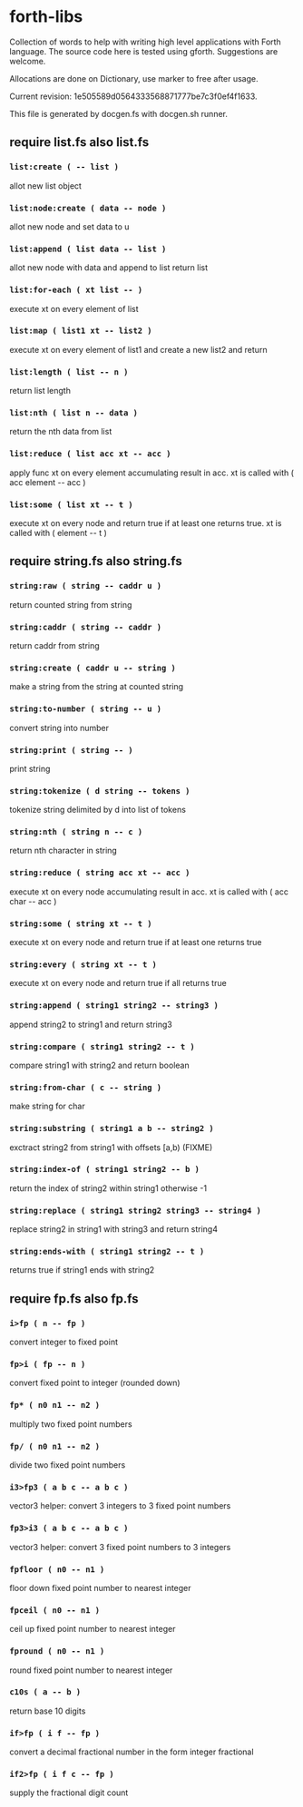 # forth-libs

Collection of words to help with writing high level applications with
Forth language. The source code here is tested using
gforth. Suggestions are welcome.

Allocations are done on Dictionary, use marker to free after usage.

Current revision: 1e505589d0564333568871777be7c3f0ef4f1633.

This file is generated by docgen.fs with docgen.sh runner.

## require list.fs also list.fs

### `list:create ( -- list )`
allot new list object

### `list:node:create ( data -- node )`
allot new node and set data to u

### `list:append ( list data -- list )`
allot new node with data and append to list return list

### `list:for-each ( xt list -- )`
execute xt on every element of list

### `list:map ( list1 xt -- list2 )`
execute xt on every element of list1 and create a new list2 and return

### `list:length ( list -- n )`
return list length

### `list:nth ( list n -- data )`
return the nth data from list

### `list:reduce ( list acc xt -- acc )`
apply func xt on every element accumulating result in acc. xt is called with ( acc element -- acc )

### `list:some ( list xt -- t )`
execute xt on every node and return true if at least one returns true. xt is called with ( element -- t )

## require string.fs also string.fs

### `string:raw ( string -- caddr u )`
return counted string from string

### `string:caddr ( string -- caddr )`
return caddr from string

### `string:create ( caddr u -- string )`
make a string from the string at counted string

### `string:to-number ( string -- u )`
convert string into number

### `string:print ( string -- )`
print string

### `string:tokenize ( d string -- tokens )`
tokenize string delimited by d into list of tokens

### `string:nth ( string n -- c )`
return nth character in string

### `string:reduce ( string acc xt -- acc )`
execute xt on every node accumulating result in acc. xt is called with ( acc char -- acc )

### `string:some ( string xt -- t )`
execute xt on every node and return true if at least one returns true

### `string:every ( string xt -- t )`
execute xt on every node and return true if all returns true

### `string:append ( string1 string2 -- string3 )`
append string2 to string1 and return string3

### `string:compare ( string1 string2 -- t )`
compare string1 with string2 and return boolean

### `string:from-char ( c -- string )`
make string for char

### `string:substring ( string1 a b -- string2 )`
exctract string2 from string1 with offsets [a,b) (FIXME)

### `string:index-of ( string1 string2 -- b )`
return the index of string2 within string1 otherwise -1

### `string:replace ( string1 string2 string3 -- string4 )`
replace string2 in string1 with string3 and return string4

### `string:ends-with ( string1 string2 -- t )`
returns true if string1 ends with string2

## require fp.fs also fp.fs

### `i>fp ( n -- fp )`
convert integer to fixed point

### `fp>i ( fp -- n )`
convert fixed point to integer (rounded down)

### `fp* ( n0 n1 -- n2 )`
multiply two fixed point numbers

### `fp/ ( n0 n1 -- n2 )`
divide two fixed point numbers

### `i3>fp3 ( a b c -- a b c )`
vector3 helper: convert 3 integers to 3 fixed point numbers

### `fp3>i3 ( a b c -- a b c )`
vector3 helper: convert 3 fixed point numbers to 3 integers

### `fpfloor ( n0 -- n1 )`
floor down fixed point number to nearest integer

### `fpceil ( n0 -- n1 )`
ceil up fixed point number to nearest integer

### `fpround ( n0 -- n1 )`
round fixed point number to nearest integer

### `c10s ( a -- b )`
return base 10 digits

### `if>fp ( i f -- fp )`
convert a decimal fractional number in the form integer fractional

### `if2>fp ( i f c -- fp )`
supply the fractional digit count

